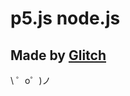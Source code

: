 p5.js node.js
=================


Made by [Glitch](https://glitch.com/)
-------------------

\ ゜o゜)ノ
